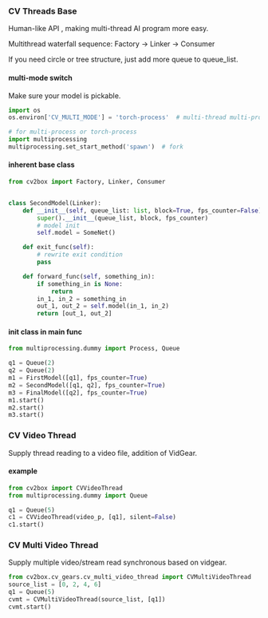 ### CV Threads Base

Human-like API , making multi-thread AI program more easy.

Multithread waterfall sequence: Factory -> Linker -> Consumer

If you need circle or tree structure, just add more queue to queue_list.

#### multi-mode switch

Make sure your model is pickable.

```python
import os
os.environ['CV_MULTI_MODE'] = 'torch-process'  # multi-thread multi-process torch-process

# for multi-process or torch-process
import multiprocessing
multiprocessing.set_start_method('spawn')  # fork
```


#### inherent base class

```python
from cv2box import Factory, Linker, Consumer


class SecondModel(Linker):
    def __init__(self, queue_list: list, block=True, fps_counter=False):
        super().__init__(queue_list, block, fps_counter)
        # model init
        self.model = SomeNet()

    def exit_func(self):
        # rewrite exit condition
        pass

    def forward_func(self, something_in):
        if something_in is None:
            return
        in_1, in_2 = something_in
        out_1, out_2 = self.model(in_1, in_2)
        return [out_1, out_2]
```

#### init class in main func

```python
from multiprocessing.dummy import Process, Queue

q1 = Queue(2)
q2 = Queue(2)
m1 = FirstModel([q1], fps_counter=True)
m2 = SecondModel([q1, q2], fps_counter=True)
m3 = FinalModel([q2], fps_counter=True)
m1.start()
m2.start()
m3.start()
```

### CV Video Thread

Supply thread reading to a video file, addition of VidGear.

#### example

```python
from cv2box import CVVideoThread
from multiprocessing.dummy import Queue

q1 = Queue(5)
c1 = CVVideoThread(video_p, [q1], silent=False)
c1.start()
```

### CV Multi Video Thread

Supply multiple video/stream read synchronous based on vidgear.

```python
from cv2box.cv_gears.cv_multi_video_thread import CVMultiVideoThread
source_list = [0, 2, 4, 6]
q1 = Queue(5)
cvmt = CVMultiVideoThread(source_list, [q1])
cvmt.start()
```